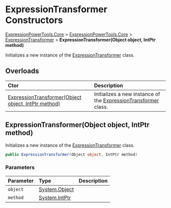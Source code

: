 ﻿# ExpressionTransformer Constructors

[ExpressionPowerTools.Core](ExpressionPowerTools.Core.a.md) > [ExpressionPowerTools.Core](ExpressionPowerTools.Core.n.md) > [ExpressionTransformer](ExpressionPowerTools.Core.ExpressionTransformer.cs.md) > **ExpressionTransformer(Object object, IntPtr method)**

Initializes a new instance of the  [ExpressionTransformer](ExpressionPowerTools.Core.ExpressionTransformer.cs.md)  class.

## Overloads

| Ctor | Description |
| :-- | :-- |
| [ExpressionTransformer(Object object, IntPtr method)](#ctor-0) | Initializes a new instance of the  [ExpressionTransformer](ExpressionPowerTools.Core.ExpressionTransformer.cs.md)  class. |

<a name="#ctor-0"></a>
## ExpressionTransformer(Object object, IntPtr method)

Initializes a new instance of the  [ExpressionTransformer](ExpressionPowerTools.Core.ExpressionTransformer.cs.md)  class.

```csharp
public ExpressionTransformer(Object object, IntPtr method)
```

### Parameters

| Parameter | Type | Description |
| :-- | :-- | :-- |
| `object` | [System.Object](https://docs.microsoft.com/dotnet/api/system.object) |  |
| `method` | [System.IntPtr](https://docs.microsoft.com/dotnet/api/system.intptr) |  |


